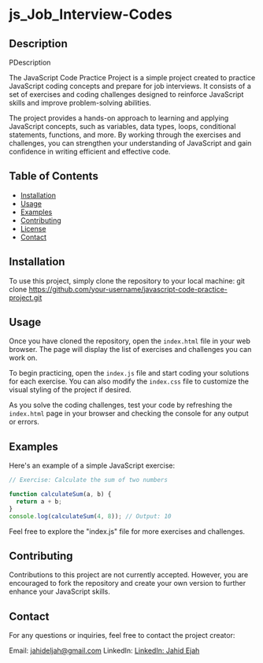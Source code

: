 # js_Job_Interview-Codes

## Description

PDescription

The JavaScript Code Practice Project is a simple project created to practice JavaScript coding concepts and prepare for job interviews. It consists of a set of exercises and coding challenges designed to reinforce JavaScript skills and improve problem-solving abilities.

The project provides a hands-on approach to learning and applying JavaScript concepts, such as variables, data types, loops, conditional statements, functions, and more. By working through the exercises and challenges, you can strengthen your understanding of JavaScript and gain confidence in writing efficient and effective code.

## Table of Contents

- [Installation](#installation)
- [Usage](#usage)
- [Examples](#examples)
- [Contributing](#contributing)
- [License](#license)
- [Contact](#contact)

## Installation

To use this project, simply clone the repository to your local machine: git clone https://github.com/your-username/javascript-code-practice-project.git

## Usage

Once you have cloned the repository, open the `index.html` file in your web browser. The page will display the list of exercises and challenges you can work on.

To begin practicing, open the `index.js` file and start coding your solutions for each exercise. You can also modify the `index.css` file to customize the visual styling of the project if desired.

As you solve the coding challenges, test your code by refreshing the `index.html` page in your browser and checking the console for any output or errors.

## Examples

Here's an example of a simple JavaScript exercise:

```javascript
// Exercise: Calculate the sum of two numbers

function calculateSum(a, b) {
  return a + b;
}
console.log(calculateSum(4, 8)); // Output: 10
```

Feel free to explore the "index.js" file for more exercises and challenges.

## Contributing

Contributions to this project are not currently accepted. However, you are encouraged to fork the repository and create your own version to further enhance your JavaScript skills.

## Contact

For any questions or inquiries, feel free to contact the project creator:

Email: jahideljah@gmail.com
LinkedIn: [LinkedIn: Jahid Ejah](https://www.linkedin.com/in/jahid-eljah-b46aa6253/)
